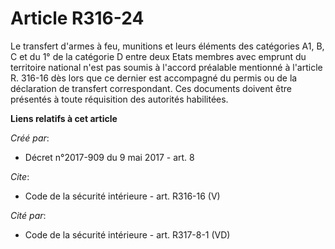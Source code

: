 # Article R316-24

Le transfert d'armes à feu, munitions et leurs éléments des catégories A1, B, C et du 1° de la catégorie D entre deux Etats
membres avec emprunt du territoire national n'est pas soumis à l'accord préalable mentionné à l'article R. 316-16 dès lors
que ce dernier est accompagné du permis ou de la déclaration de transfert correspondant. Ces documents doivent être présentés
à toute réquisition des autorités habilitées.

**Liens relatifs à cet article**

_Créé par_:

  - Décret n°2017-909 du 9 mai 2017 - art. 8

_Cite_:

  - Code de la sécurité intérieure - art. R316-16 (V)

_Cité par_:

  - Code de la sécurité intérieure - art. R317-8-1 (VD)
